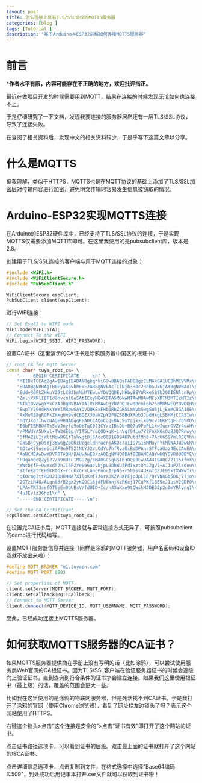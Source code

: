 ```yaml
---
layout: post
title: 怎么连接上具有TLS/SSL协议的MQTTS服务器
categories: [blog ]
tags: [Tutorial ]
description: "基于Arduino与ESP32讲解如何连接MQTTS服务器"
---
```

# 前言
***作者水平有限，内容可能存在不正确的地方，欢迎批评指正。**

最近在做项目开发的时候需要用到MQTT，结果在连接的时候发现无论如何也连接不上。

于是仔细研究了一下文档，发现我要连接的服务器居然还有一层TLS/SSL协议，导致了连接失败。

在查阅了相关资料后，发现中文的相关资料较少，于是乎写下这篇文章以分享。



# 什么是MQTTS

据我理解，类似于HTTPS，MQTTS也是在MQTT协议的基础上添加了TLS/SSL加密层对传输内容进行加密，避免明文传输时容易发生信息被窃取的情况。



# Arduino-ESP32实现MQTTS连接

在Arduino的ESP32硬件库中，已经支持了TLS/SSL协议的连接，于是实现MQTTS仅需要添加MQTT库即可。在这里我使用的是pubsubclient库，版本是2.8。



创建用于TLS/SSL连接的客户端与用于MQTT连接的对象：

```C++
#include <WiFi.h>
#include <WiFiClientSecure.h>
#include "PubSubClient.h"

WiFiClientSecure espClient;
PubSubClient client(espClient);
```



进行WIFI连接：

```c++
// Set Esp32 to WIFI mode
WiFi.mode(WIFI_STA);
// Connect To the WIFI
WiFi.begin(WIFI_SSID, WIFI_PASSWORD);
```



设置CA证书（这里演示的CA证书是涂鸦服务器中国区的根证书）：

```C++
// root CA for mqtt Server
const char* tuya_root_ca= \
    "-----BEGIN CERTIFICATE-----\n" \
    "MIIDxTCCAq2gAwIBAgIBADANBgkqhkiG9w0BAQsFADCBgzELMAkGA1UEBhMCVVMx\n" \
    "EDAOBgNVBAgTB0FyaXpvbmExEzARBgNVBAcTClNjb3R0c2RhbGUxGjAYBgNVBAoT\n" \
    "EUdvRGFkZHkuY29tLCBJbmMuMTEwLwYDVQQDEyhHbyBEYWRkeSBSb290IENlcnRp\n" \
    "ZmljYXRlIEF1dGhvcml0eSAtIEcyMB4XDTA5MDkwMTAwMDAwMFoXDTM3MTIzMTIz\n" \
    "NTk1OVowgYMxCzAJBgNVBAYTAlVTMRAwDgYDVQQIEwdBcml6b25hMRMwEQYDVQQH\n" \
    "EwpTY290dHNkYWxlMRowGAYDVQQKExFHb0RhZGR5LmNvbSwgSW5jLjExMC8GA1UE\n" \
    "AxMoR28gRGFkZHkgUm9vdCBDZXJ0aWZpY2F0ZSBBdXRob3JpdHkgLSBHMjCCASIw\n" \
    "DQYJKoZIhvcNAQEBBQADggEPADCCAQoCggEBAL9xYgjx+lk09xvJGKP3gElY6SKD\n" \
    "E6bFIEMBO4Tx5oVJnyfq9oQbTqC023CYxzIBsQU+B07u9PpPL1kwIuerGVZr4oAH\n" \
    "/PMWdYA5UXvl+TW2dE6pjYIT5LY/qQOD+qK+ihVqf94Lw7YZFAXK6sOoBJQ7Rnwy\n" \
    "DfMAZiLIjWltNowRGLfTshxgtDj6AozO091GB94KPutdfMh8+7ArU6SSYmlRJQVh\n" \
    "GkSBjCypQ5Yj36w6gZoOKcUcqeldHraenjAKOc7xiID7S13MMuyFYkMlNAJWJwGR\n" \
    "tDtwKj9useiciAF9n9T521NtYJ2/LOdYq7hfRvzOxBsDPAnrSTFcaUaz4EcCAwEA\n" \
    "AaNCMEAwDwYDVR0TAQH/BAUwAwEB/zAOBgNVHQ8BAf8EBAMCAQYwHQYDVR0OBBYE\n" \
    "FDqahQcQZyi27/a9BUFuIMGU2g/eMA0GCSqGSIb3DQEBCwUAA4IBAQCZ21151fmX\n" \
    "WWcDYfF+OwYxdS2hII5PZYe096acvNjpL9DbWu7PdIxztDhC2gV7+AJ1uP2lsdeu\n" \
    "9tfeE8tTEH6KRtGX+rcuKxGrkLAngPnon1rpN5+r5N9ss4UXnT3ZJE95kTXWXwTr\n" \
    "gIOrmgIttRD02JDHBHNA7XIloKmf7J6raBKZV8aPEjoJpL1E/QYVN8Gb5DKj7Tjo\n" \
    "2GTzLH4U/ALqn83/B2gX2yKQOC16jdFU8WnjXzPKej17CuPKf1855eJ1usV2GDPO\n" \
    "LPAvTK33sefOT6jEm0pUBsV/fdUID+Ic/n4XuKxe9tQWskMJDE32p2u0mYRlynqI\n" \
    "4uJEvlz36hz1\n" \
    "-----END CERTIFICATE-----\n";

// Set the CA Certificant
espClient.setCACert(tuya_root_ca);
```



在设置完CA证书后，MQTT连接就与正常连接方式无异了，可按照pubsubclient的demo进行代码编写。

设置MQTT服务器信息并连接（同样是涂鸦的MQTT服务器，用户名密码和设备ID我就不放出来啦）：

```C++
#define MQTT_BROKER "m1.tuyacn.com"
#define MQTT_PORT 8883

// Set properties of MQTT
client.setServer(MQTT_BROKER, MQTT_PORT);
client.setCallback(MQTTCallback);
// Connect to MQTT Server
client.connect(MQTT_DEVICE_ID, MQTT_USERNAME, MQTT_PASSWORD);
```

至此，已经成功连接上MQTTS服务器。



# 如何获取MQTTS服务器的CA证书？

如果MQTTS服务器提供商在手册上没有写明的话（比如涂鸦），可以尝试使用服务商Web官网的CA根证书。因为TLS/SSL客户端在验证服务器证书的时候会逐级向上验证证书，直到查询到符合条件的证书才会建立连接。如果我们这里使用根证书（最上级）的话，覆盖的范围会更大一些。

比如我在这里使用的是涂鸦的物联网服务器，但是死活找不到CA证书。于是我打开了涂鸦的官网（使用Chrome浏览器），看到了网址栏左边锁头了吗？表示这个网站使用了HTTPS。

右键这个锁头>点击“这个连接是安全的”>点击“证书有效”即打开了这个网站的证书。

点击证书路径选项卡，可以看到证书的层级。双击最上面的证书就打开了这个网站的根CA证书。

点击详细信息选项卡，点击复制到文件，在格式选择中选择"Base64编码X.509"，到处成功后用记事本打开.cer文件就可以获取到证书啦！

